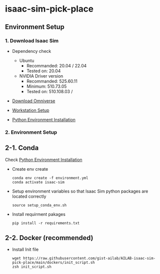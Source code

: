 # isaac-sim-pick-place

## Environment Setup

### 1. Download Isaac Sim
 - Dependency check
    - Ubuntu
      - Recommanded: 20.04 / 22.04
      - Tested on: 20.04
    - NVIDIA Driver version
      - Recommanded: 525.60.11
      - Minimum: 510.73.05
      - Tested on: 510.108.03 / 

 - [Download Omniverse](https://developer.nvidia.com/isaac-sim)
 - [Workstation Setup](https://docs.omniverse.nvidia.com/app_isaacsim/app_isaacsim/install_basic.html)
 - [Python Environment Installation](https://docs.omniverse.nvidia.com/app_isaacsim/app_isaacsim/install_python.html#advanced-running-with-anaconda)

### 2. Environment Setup

 ## 2-1. Conda

 Check [Python Environment Installation](https://docs.omniverse.nvidia.com/app_isaacsim/app_isaacsim/install_python.html#advanced-running-with-anaconda)
 
 - Create env create
    ```
    conda env create -f environment.yml
    conda activate isaac-sim
    ```

 - Setup environment variables so that Isaac Sim python packages are located correctly
    ```
    source setup_conda_env.sh
    ```

 - Install requirment pakages
    ```
    pip install -r requirements.txt
    ```

## 2-2. Docker (recommended)
- Install Init file
  ```
  wget https://raw.githubusercontent.com/gist-ailab/AILAB-isaac-sim-pick-place/main/dockers/init_script.sh
  zsh init_script.sh
  ```
